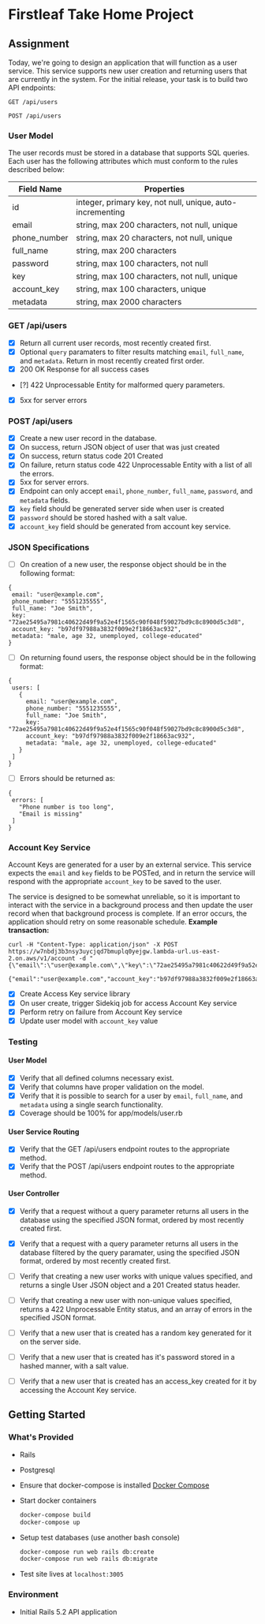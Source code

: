 # Firstleaf Take Home Project

## Assignment
Today, we're going to design an application that will function as a user service.
This service supports new user creation and returning users that are currently
in the system. For the initial release, your task is to build two API endpoints:

`GET /api/users`

`POST /api/users`

### User Model

The user records must be stored in a database that supports SQL queries. Each
user has the following attributes which must conform to the rules described
below:

| Field Name   | Properties                                                |
| ------------ | --------------------------------------------------------- |
| id           | integer, primary key, not null, unique, auto-incrementing |
| email        | string, max 200 characters, not null, unique              |
| phone_number | string, max 20 characters, not null, unique               |
| full_name    | string, max 200 characters                                |
| password     | string, max 100 characters, not null                      |
| key          | string, max 100 characters, not null, unique              |
| account_key  | string, max 100 characters, unique                        |
| metadata     | string, max 2000 characters                               |

### GET /api/users

- [x] Return all current user records, most recently created first.
- [x] Optional `query` paramaters to filter results matching `email`, `full_name`,
    and `metadata`. Return in most recently created first order.
- [x] 200 OK Response for all success cases
- [?] 422 Unprocessable Entity for malformed query parameters.
- [x] 5xx for server errors

### POST /api/users

- [x] Create a new user record in the database.
- [x] On success, return JSON object of user that was just created
- [x] On success, return status code 201 Created
- [x] On failure, return status code 422 Unprocessable Entity with a list of all
    the errors.
- [x] 5xx for server errors.
- [x] Endpoint can only accept `email`, `phone_number`, `full_name`, `password`,
    and `metadata` fields.
- [x] `key` field should be generated server side when user is created
- [x] `password` should be stored hashed with a salt value.
- [x] `account_key` field should be generated from account key service.

### JSON Specifications

- [ ] On creation of a new user, the response object should be in the following
    format:
```
{
 email: "user@example.com",
 phone_number: "5551235555",
 full_name: "Joe Smith",
 key: "72ae25495a7981c40622d49f9a52e4f1565c90f048f59027bd9c8c8900d5c3d8",
 account_key: "b97df97988a3832f009e2f18663ac932",
 metadata: "male, age 32, unemployed, college-educated"
}
```
- [ ] On returning found users, the response object should be in the following
    format:
```
{
 users: [
   {
     email: "user@example.com",
     phone_number: "5551235555",
     full_name: "Joe Smith",
     key: "72ae25495a7981c40622d49f9a52e4f1565c90f048f59027bd9c8c8900d5c3d8",
     account_key: "b97df97988a3832f009e2f18663ac932",
     metadata: "male, age 32, unemployed, college-educated"
   }
 ]
}
```
- [ ] Errors should be returned as:
```
{
 errors: [
   "Phone number is too long",
   "Email is missing"
 ]
}
```

### Account Key Service

Account Keys are generated for a user by an external service. This service
expects the `email` and `key` fields to be POSTed, and in return the service
will respond with the appropriate `account_key` to be saved to the user.

The service is designed to be somewhat unreliable, so it is important to
interact with the service in a background process and then update the user
record when that background process is complete. If an error occurs, the
application should retry on some reasonable schedule.
**Example transaction:**
```
curl -H "Content-Type: application/json" -X POST https://w7nbdj3b3nsy3uycjqd7bmuplq0yejgw.lambda-url.us-east-2.on.aws/v1/account -d "{\"email\":\"user@example.com\",\"key\":\"72ae25495a7981c40622d49f9a52e4f1565c90f048f59027bd9c8c8900d5c3d8\"}"

{"email":"user@example.com","account_key":"b97df97988a3832f009e2f18663ac932"}
```

- [x] Create Access Key service library
- [x] On user create, trigger Sidekiq job for access Account Key service
- [x] Perform retry on failure from Account Key service
- [x] Update user model with `account_key` value

### Testing
#### User Model
- [x] Verify that all defined columns necessary exist.
- [x] Verify that columns have proper validation on the model.
- [x] Verify that it is possible to search for a user by `email`, `full_name`,
    and `metadata` using a single search functionality.
- [x] Coverage should be 100% for app/models/user.rb

#### User Service Routing
- [x] Verify that the GET /api/users endpoint routes to the appropriate method.
- [x] Verify that the POST /api/users endpoint routes to the appropriate method.

#### User Controller
- [x] Verify that a request without a query parameter returns all users in the
    database using the specified JSON format, ordered by most recently created
    first.
- [x] Verify that a request with a query parameter returns all users in the
    database filtered by the query paramater, using the specified JSON format,
    ordered by most recently created first.
- [ ] Verify that creating a new user works with unique values specified, and
    returns a single User JSON object and a 201 Created status header.
- [ ] Verify that creating a new user with non-unique values specified, returns
    a 422 Unprocessable Entity status, and an array of errors in the specified
    JSON format.
- [ ] Verify that a new user that is created has a random key generated for it on
    the server side.
- [ ] Verify that a new user that is created has it's password stored in a hashed
    manner, with a salt value.
- [ ] Verify that a new user that is created has an access_key created for it by
    accessing the Account Key service.


## Getting Started

### What's Provided
- Rails
- Postgresql

- Ensure that docker-compose is installed [Docker Compose](https://docs.docker.com/compose/install/#prerequisites)

- Start docker containers
  ```bash
  docker-compose build
  docker-compose up
  ```

- Setup test databases (use another bash console)
  ```bash
  docker-compose run web rails db:create
  docker-compose run web rails db:migrate
  ```

- Test site lives at `localhost:3005`

### Environment
- Initial Rails 5.2 API application
